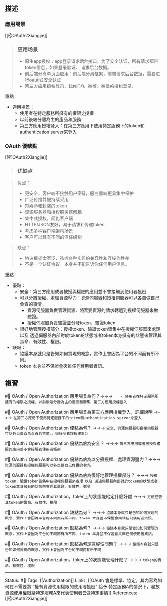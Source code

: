 ## 描述

### 應用場景



[[@OAuth2Xiangjie]]
> ### **应用场景**
> -   原生app授权：app登录请求后台接口，为了安全认证，所有请求都带token信息，如果登录验证、 请求后台数据。  
> -   前后端分离单页面应用：前后端分离框架，前端请求后台数据，需要进行oauth2安全认证   
> -   第三方应用授权登录，比如QQ，微博，微信的授权登录。

重點：
- 適用場景：
	- 使用者在特定服務所擁有的權限之授權
	- 以前後端分離為主的產品和服務
	- 第三方應用授權登入：在第三方應用下使用特定服務下的token和authentication server來登入

### OAuth 優缺點

[[@OAuth2Xiangjie]]
> ### **优缺点**

> 优点：
> -   更安全，客户端不接触用户密码，服务器端更易集中保护
> -   广泛传播并被持续采用
> -   短寿命和封装的token
> -   资源服务器和授权服务器解耦
> -   集中式授权，简化客户端
> -   HTTP/JSON友好，易于请求和传递token
> -   考虑多种客户端架构场景
> -   客户可以具有不同的信任级别

> 缺点：
> -   协议框架太宽泛，造成各种实现的兼容性和互操作性差
> -   不是一个认证协议，本身并不能告诉你任何用户信息。


重點：
- 優點：
	- 安全：第三方應用或者被授與權限的應用並不會接觸到使用者帳密
	- 可以分攤授權、處理資源壓力：資源伺服器和授權伺服器可以各自做自己負責的事情。
		- 資源伺服器負責管理資源、將索要資源的請求轉遞到授權伺服器來做驗證。
		- 授權伺服器負責驗證並分發token、驗證token
	- 很好地管理授權部分：授權token、驗證token皆集中在授權伺服器來處理 以及 透過伺服器內部對於token的狀態或者token本身擁有的狀態來管理其壽命、有效性、權限。
- 缺點：
	- 協議本身就只是告知如何實現的概念，實作上會因為平台的不同而有所不同。
	- token 本身並不保證會夾雜任何使用者資訊。


## 複習

#🧠 OAuth / Open Authorization 應用場景為何？->->-> `	- 使用者在特定服務所擁有的權限之授權、以前後端分離為主的產品和服務、第三方應用授權登入`
<!--SR:!2023-02-05,11,230-->

#🧠 OAuth / Open Authorization 應用場景為第三方應用授權登入，詳細說明 ->->-> `在第三方應用下使用特定服務下的token和authentication server來登入`
<!--SR:!2023-01-28,9,250-->

#🧠 OAuth / Open Authorization 優點為何？ ->->-> `安全、資源伺服器和授權伺服器可以各自做自己負責的事情。、很好地管理授權部分`
<!--SR:!2023-02-09,14,230-->

#🧠 OAuth / Open Authorization 優點為啥為安全？ ->->-> `第三方應用或者被授與權限的應用並不會接觸到使用者帳密`
<!--SR:!2023-02-11,17,250-->

#🧠 OAuth / Open Authorization 優點為啥為以分攤授權、處理資源壓力？->->-> `資源伺服器和授權伺服器可以各自做自己負責的事情。`
<!--SR:!2023-02-21,24,250-->

#🧠 OAuth / Open Authorization 優點為啥為很好地管理授權部分？ ->->-> `授權token、驗證token皆集中在授權伺服器來處理 以及 透過伺服器內部對於token的狀態或者token本身擁有的狀態來管理其壽命、有效性、權限`
<!--SR:!2023-02-09,15,250-->

#🧠 OAuth / Open Authorization，token上的狀態能給定什麼好處 ->->-> `方便控管其token的壽命、有效性、權限`
<!--SR:!2023-01-29,10,250-->


#🧠 OAuth / Open Authorization 缺點為何？ ->->-> `協議本身就只是告知如何實現的概念，實作上會因為平台的不同而有所不同、token 本身並不保證會夾雜任何使用者資訊。`
<!--SR:!2023-02-02,6,245-->
<!--SR:!2023-01-27,2,210-->

#🧠 OAuth / Open Authorization 缺點為何？ ->->-> `協議本身就只是告知如何實現的概念，實作上會因為平台的不同而有所不同、token 本身並不保證會夾雜任何使用者資訊。`
<!--SR:!2023-02-02,6,245-->

#🧠 OAuth / Open Authorization 缺點為何是兼容性問題？ ->->-> `協議本身就只是告知如何實現的概念，實作上會因為平台的不同而有所不同`
<!--SR:!2023-02-02,6,245-->

#🧠 OAuth / Open Authorization，token上的狀態能管理什麼？ ->->-> `token的壽命、有效性、權限`
<!--SR:!2023-01-29,10,250-->


---
Status: #🌱 
Tags:
[[Authorization]]
Links:
[[OAuth 會是標準、協定，其內容為如何在不需要將 "擁有資源使用權限的使用者帳密" 給予 特定服務A的情況下，發放資源使用權限給特定服務A來代表使用者去做特定事情]]
References:
[[@OAuth2Xiangjie]]